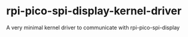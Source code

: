 # rpi-pico-spi-display-kernel-driver
A very minimal kernel driver to communicate with rpi-pico-spi-display
